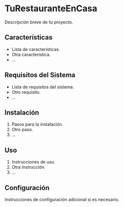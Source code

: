 # TuRestauranteEnCasa

Descripción breve de tu proyecto.

## Características

- Lista de características.
- Otra característica.
- ...

## Requisitos del Sistema

- Lista de requisitos del sistema.
- Otro requisito.
- ...

## Instalación

1. Pasos para la instalación.
2. Otro paso.
3. ...

## Uso

1. Instrucciones de uso.
2. Otra instrucción.
3. ...

## Configuración

Instrucciones de configuración adicional si es necesario.
